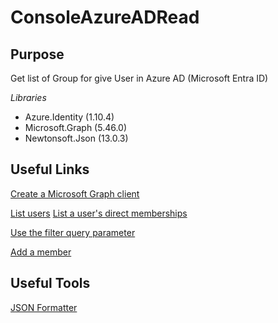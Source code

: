 # ConsoleAzureADRead
## Purpose
Get list of Group for give User in Azure AD (Microsoft Entra ID)

*Libraries*
* Azure.Identity (1.10.4)
* Microsoft.Graph (5.46.0)
* Newtonsoft.Json (13.0.3)

## Useful Links
[Create a Microsoft Graph client](https://learn.microsoft.com/en-us/graph/sdks/create-client?from=snippets&tabs=csharp)

[List users](https://learn.microsoft.com/en-us/graph/api/user-list?view=graph-rest-1.0&tabs=csharp)
[List a user's direct memberships](https://learn.microsoft.com/en-us/graph/api/user-list-memberof?view=graph-rest-1.0&tabs=csharp)

[Use the filter query parameter](https://learn.microsoft.com/en-us/graph/filter-query-parameter?tabs=csharp)

[Add a member](https://learn.microsoft.com/en-us/graph/api/administrativeunit-post-members?view=graph-rest-1.0&tabs=csharp)

## Useful Tools
[JSON Formatter]([https://jsonformatter.org/)

